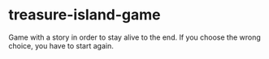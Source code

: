 # treasure-island-game
Game with a story in order to stay alive to the end. If you choose the wrong choice, you have to start again.
